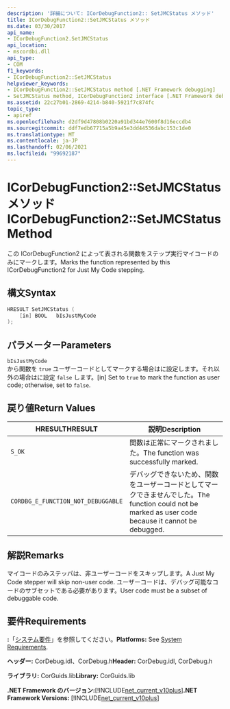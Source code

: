 ```yaml
---
description: '詳細について: ICorDebugFunction2:: SetJMCStatus メソッド'
title: ICorDebugFunction2::SetJMCStatus メソッド
ms.date: 03/30/2017
api_name:
- ICorDebugFunction2.SetJMCStatus
api_location:
- mscordbi.dll
api_type:
- COM
f1_keywords:
- ICorDebugFunction2::SetJMCStatus
helpviewer_keywords:
- ICorDebugFunction2::SetJMCStatus method [.NET Framework debugging]
- SetJMCStatus method, ICorDebugFunction2 interface [.NET Framework debugging]
ms.assetid: 22c27b01-2869-4214-b840-5921f7c874fc
topic_type:
- apiref
ms.openlocfilehash: d2df9d47808b0220a91bd344e7600f8d16eccdb4
ms.sourcegitcommit: ddf7edb67715a5b9a45e3dd44536dabc153c1de0
ms.translationtype: MT
ms.contentlocale: ja-JP
ms.lasthandoff: 02/06/2021
ms.locfileid: "99692187"
---
```

# <a name="icordebugfunction2setjmcstatus-method"></a><span data-ttu-id="7fce6-103">ICorDebugFunction2::SetJMCStatus メソッド</span><span class="sxs-lookup"><span data-stu-id="7fce6-103">ICorDebugFunction2::SetJMCStatus Method</span></span>

<span data-ttu-id="7fce6-104">この ICorDebugFunction2 によって表される関数をステップ実行マイコードのみにマークします。</span><span class="sxs-lookup"><span data-stu-id="7fce6-104">Marks the function represented by this ICorDebugFunction2 for Just My Code stepping.</span></span>  
  
## <a name="syntax"></a><span data-ttu-id="7fce6-105">構文</span><span class="sxs-lookup"><span data-stu-id="7fce6-105">Syntax</span></span>  
  
```cpp  
HRESULT SetJMCStatus (  
    [in] BOOL   bIsJustMyCode  
);  
```  
  
## <a name="parameters"></a><span data-ttu-id="7fce6-106">パラメーター</span><span class="sxs-lookup"><span data-stu-id="7fce6-106">Parameters</span></span>  

 `bIsJustMyCode`  
 <span data-ttu-id="7fce6-107">から関数を `true` ユーザーコードとしてマークする場合はに設定します。それ以外の場合はに設定 `false` します。</span><span class="sxs-lookup"><span data-stu-id="7fce6-107">[in] Set to `true` to mark the function as user code; otherwise, set to `false`.</span></span>  
  
## <a name="return-values"></a><span data-ttu-id="7fce6-108">戻り値</span><span class="sxs-lookup"><span data-stu-id="7fce6-108">Return Values</span></span>  
  
|<span data-ttu-id="7fce6-109">HRESULT</span><span class="sxs-lookup"><span data-stu-id="7fce6-109">HRESULT</span></span>|<span data-ttu-id="7fce6-110">説明</span><span class="sxs-lookup"><span data-stu-id="7fce6-110">Description</span></span>|  
|-------------|-----------------|  
|`S_OK`|<span data-ttu-id="7fce6-111">関数は正常にマークされました。</span><span class="sxs-lookup"><span data-stu-id="7fce6-111">The function was successfully marked.</span></span>|  
|`CORDBG_E_FUNCTION_NOT_DEBUGGABLE`|<span data-ttu-id="7fce6-112">デバッグできないため、関数をユーザーコードとしてマークできませんでした。</span><span class="sxs-lookup"><span data-stu-id="7fce6-112">The function could not be marked as user code because it cannot be debugged.</span></span>|  
  
## <a name="remarks"></a><span data-ttu-id="7fce6-113">解説</span><span class="sxs-lookup"><span data-stu-id="7fce6-113">Remarks</span></span>  

 <span data-ttu-id="7fce6-114">マイコードのみステッパは、非ユーザーコードをスキップします。</span><span class="sxs-lookup"><span data-stu-id="7fce6-114">A Just My Code stepper will skip non-user code.</span></span> <span data-ttu-id="7fce6-115">ユーザーコードは、デバッグ可能なコードのサブセットである必要があります。</span><span class="sxs-lookup"><span data-stu-id="7fce6-115">User code must be a subset of debuggable code.</span></span>  
  
## <a name="requirements"></a><span data-ttu-id="7fce6-116">要件</span><span class="sxs-lookup"><span data-stu-id="7fce6-116">Requirements</span></span>  

 <span data-ttu-id="7fce6-117">**:**「[システム要件](../../get-started/system-requirements.md)」を参照してください。</span><span class="sxs-lookup"><span data-stu-id="7fce6-117">**Platforms:** See [System Requirements](../../get-started/system-requirements.md).</span></span>  
  
 <span data-ttu-id="7fce6-118">**ヘッダー:** CorDebug.idl、CorDebug.h</span><span class="sxs-lookup"><span data-stu-id="7fce6-118">**Header:** CorDebug.idl, CorDebug.h</span></span>  
  
 <span data-ttu-id="7fce6-119">**ライブラリ:** CorGuids.lib</span><span class="sxs-lookup"><span data-stu-id="7fce6-119">**Library:** CorGuids.lib</span></span>  
  
 <span data-ttu-id="7fce6-120">**.NET Framework のバージョン:**[!INCLUDE[net_current_v10plus](../../../../includes/net-current-v10plus-md.md)]</span><span class="sxs-lookup"><span data-stu-id="7fce6-120">**.NET Framework Versions:** [!INCLUDE[net_current_v10plus](../../../../includes/net-current-v10plus-md.md)]</span></span>
